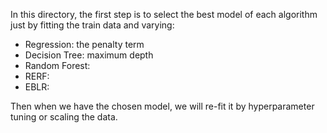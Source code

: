 In this directory, the first step is to select the best model of each algorithm just by fitting the train data and varying:
  - Regression: the penalty term
  - Decision Tree: maximum depth
  - Random Forest:
  - RERF:
  - EBLR:

Then when we have the chosen model, we will re-fit it by hyperparameter tuning or scaling the data.
